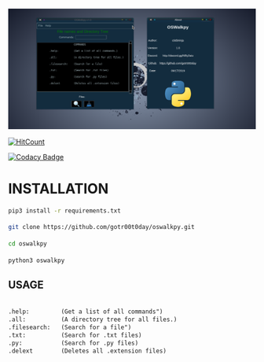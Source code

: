 ![alt text](https://github.com/gotr00t0day/oswalkpy/blob/master/gitoswalk.png)

[![HitCount](http://hits.dwyl.io/gotr00t0day/oswalkpy.svg)](http://hits.dwyl.io/gotr00t0day/oswalkpy)

[![Codacy Badge](https://api.codacy.com/project/badge/Grade/1f85b7f0ab7f4021a63a0c4ad6f13854)](https://www.codacy.com/manual/gotr00t0day/oswalkpy?utm_source=github.com&amp;utm_medium=referral&amp;utm_content=gotr00t0day/oswalkpy&amp;utm_campaign=Badge_Grade)

# INSTALLATION

```bash
pip3 install -r requirements.txt

git clone https://github.com/gotr00t0day/oswalkpy.git

cd oswalkpy

python3 oswalkpy
```
## USAGE

```

.help:         (Get a list of all commands")
.all:          (A directory tree for all files.)
.filesearch:   (Search for a file")
.txt:          (Search for .txt files)
.py:           (Search for .py files)
.delext        (Deletes all .extension files)
```
